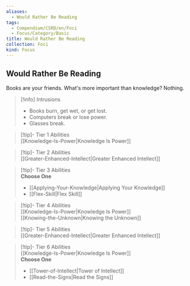 ```yaml
---
aliases:
  - Would Rather Be Reading
tags:
  - Compendium/CSRD/en/Foci
  - Focus/Category/Basic
title: Would Rather Be Reading
collection: Foci
kind: Focus
---
```

## Would Rather Be Reading  
Books are your friends. What's more important than knowledge? Nothing.  

>[!info] Intrusions  
>- Books burn, get wet, or get lost.  
>- Computers break or lose power.  
>- Glasses break.  


>[!tip]- Tier 1 Abilities  
> [[Knowledge-Is-Power|Knowledge Is Power]]  


>[!tip]- Tier 2 Abilities  
> [[Greater-Enhanced-Intellect|Greater Enhanced Intellect]]  


>[!tip]- Tier 3 Abilities  
> **Choose One**  
>- [[Applying-Your-Knowledge|Applying Your Knowledge]]  
>- [[Flex-Skill|Flex Skill]]  


>[!tip]- Tier 4 Abilities  
> [[Knowledge-Is-Power|Knowledge Is Power]]  
> [[Knowing-the-Unknown|Knowing the Unknown]]  


>[!tip]- Tier 5 Abilities  
> [[Greater-Enhanced-Intellect|Greater Enhanced Intellect]]  


>[!tip]- Tier 6 Abilities  
> [[Knowledge-Is-Power|Knowledge Is Power]]  
> **Choose One**  
>- [[Tower-of-Intellect|Tower of Intellect]]  
>- [[Read-the-Signs|Read the Signs]]